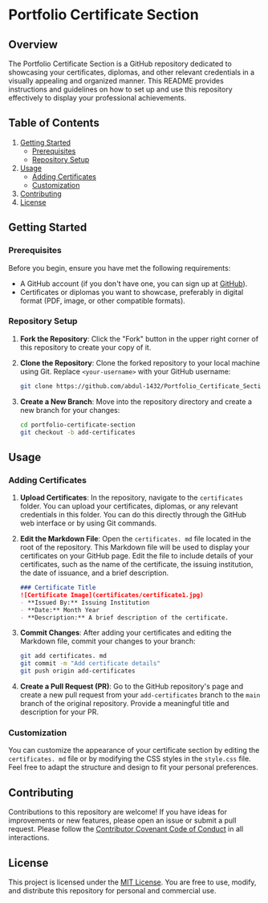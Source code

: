 # Portfolio Certificate Section

## Overview

The Portfolio Certificate Section is a GitHub repository dedicated to showcasing your certificates, diplomas, and other relevant credentials in a visually appealing and organized manner. This README provides instructions and guidelines on how to set up and use this repository effectively to display your professional achievements.

## Table of Contents

1. [Getting Started](#getting-started)
   - [Prerequisites](#prerequisites)
   - [Repository Setup](#repository-setup)
2. [Usage](#usage)
   - [Adding Certificates](#adding-certificates)
   - [Customization](#customization)
3. [Contributing](#contributing)
4. [License](#license)

## Getting Started

### Prerequisites

Before you begin, ensure you have met the following requirements:

- A GitHub account (if you don't have one, you can sign up at [GitHub](https://github.com/)).
- Certificates or diplomas you want to showcase, preferably in digital format (PDF, image, or other compatible formats).

### Repository Setup

1. **Fork the Repository**: Click the "Fork" button in the upper right corner of this repository to create your copy of it.

2. **Clone the Repository**: Clone the forked repository to your local machine using Git. Replace `<your-username>` with your GitHub username:

   ```bash
   git clone https://github.com/abdul-1432/Portfolio_Certificate_Section
   ```

3. **Create a New Branch**: Move into the repository directory and create a new branch for your changes:

   ```bash
   cd portfolio-certificate-section
   git checkout -b add-certificates
   ```

## Usage

### Adding Certificates

1. **Upload Certificates**: In the repository, navigate to the `certificates` folder. You can upload your certificates, diplomas, or any relevant credentials in this folder. You can do this directly through the GitHub web interface or by using Git commands.

2. **Edit the Markdown File**: Open the `certificates. md` file located in the root of the repository. This Markdown file will be used to display your certificates on your GitHub page. Edit the file to include details of your certificates, such as the name of the certificate, the issuing institution, the date of issuance, and a brief description.

   ```markdown
   ### Certificate Title
   ![Certificate Image](certificates/certificate1.jpg)
   - **Issued By:** Issuing Institution
   - **Date:** Month Year
   - **Description:** A brief description of the certificate.
   ```

3. **Commit Changes**: After adding your certificates and editing the Markdown file, commit your changes to your branch:

   ```bash
   git add certificates. md
   git commit -m "Add certificate details"
   git push origin add-certificates
   ```

4. **Create a Pull Request (PR)**: Go to the GitHub repository's page and create a new pull request from your `add-certificates` branch to the `main` branch of the original repository. Provide a meaningful title and description for your PR.

### Customization

You can customize the appearance of your certificate section by editing the `certificates. md` file or by modifying the CSS styles in the `style.css` file. Feel free to adapt the structure and design to fit your personal preferences.

## Contributing

Contributions to this repository are welcome! If you have ideas for improvements or new features, please open an issue or submit a pull request. Please follow the [Contributor Covenant Code of Conduct](CODE_OF_CONDUCT.md) in all interactions.

## License

This project is licensed under the [MIT License](LICENSE). You are free to use, modify, and distribute this repository for personal and commercial use.
